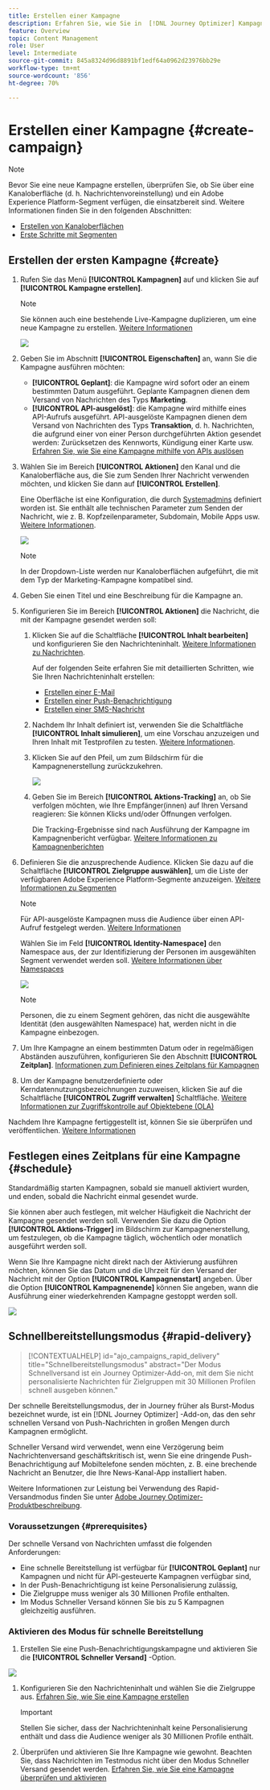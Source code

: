 ```yaml
---
title: Erstellen einer Kampagne
description: Erfahren Sie, wie Sie in  [!DNL Journey Optimizer] Kampagnen erstellen können
feature: Overview
topic: Content Management
role: User
level: Intermediate
source-git-commit: 845a8324d96d8891bf1edf64a0962d23976bb29e
workflow-type: tm+mt
source-wordcount: '856'
ht-degree: 70%

---
```


# Erstellen einer Kampagne {#create-campaign}

>[!NOTE]
>
>Bevor Sie eine neue Kampagne erstellen, überprüfen Sie, ob Sie über eine Kanaloberfläche (d. h. Nachrichtenvoreinstellung) und ein Adobe Experience Platform-Segment verfügen, die einsatzbereit sind. Weitere Informationen finden Sie in den folgenden Abschnitten:
>
>* [Erstellen von Kanaloberflächen](../configuration/channel-surfaces.md)
>* [Erste Schritte mit Segmenten](../segment/about-segments.md)


## Erstellen der ersten Kampagne {#create}

1. Rufen Sie das Menü **[!UICONTROL Kampagnen]** auf und klicken Sie auf **[!UICONTROL Kampagne erstellen]**.

   >[!NOTE]
   >
   >Sie können auch eine bestehende Live-Kampagne duplizieren, um eine neue Kampagne zu erstellen. [Weitere Informationen](modify-stop-campaign.md#duplicate)

   ![](assets/create-campaign.png)

1. Geben Sie im Abschnitt **[!UICONTROL Eigenschaften]** an, wann Sie die Kampagne ausführen möchten:

   * **[!UICONTROL Geplant]**: die Kampagne wird sofort oder an einem bestimmten Datum ausgeführt. Geplante Kampagnen dienen dem Versand von Nachrichten des Typs **Marketing**.
   * **[!UICONTROL API-ausgelöst]**: die Kampagne wird mithilfe eines API-Aufrufs ausgeführt. API-ausgelöste Kampagnen dienen dem Versand von Nachrichten des Typs **Transaktion**, d. h. Nachrichten, die aufgrund einer von einer Person durchgeführten Aktion gesendet werden: Zurücksetzen des Kennworts, Kündigung einer Karte usw. [Erfahren Sie, wie Sie eine Kampagne mithilfe von APIs auslösen](api-triggered-campaigns.md)

1. Wählen Sie im Bereich **[!UICONTROL Aktionen]** den Kanal und die Kanaloberfläche aus, die Sie zum Senden Ihrer Nachricht verwenden möchten, und klicken Sie dann auf **[!UICONTROL Erstellen]**.

   Eine Oberfläche ist eine Konfiguration, die durch [Systemadmins](../start/path/administrator.md) definiert worden ist. Sie enthält alle technischen Parameter zum Senden der Nachricht, wie z. B. Kopfzeilenparameter, Subdomain, Mobile Apps usw. [Weitere Informationen](../configuration/channel-surfaces.md).

   ![](assets/create-campaign-action.png)

   >[!NOTE]
   >
   >In der Dropdown-Liste werden nur Kanaloberflächen aufgeführt, die mit dem Typ der Marketing-Kampagne kompatibel sind.

1. Geben Sie einen Titel und eine Beschreibung für die Kampagne an.

   <!--To test the content of your message, toggle the **[!UICONTROL Content experiment]** option on. This allows you to test multiple variables of a delivery on populations samples, in order to define which treatment has the biggest impact on the targeted population.[Learn more about content experiment](../campaigns/content-experiment.md).-->

1. Konfigurieren Sie im Bereich **[!UICONTROL Aktionen]** die Nachricht, die mit der Kampagne gesendet werden soll:

   1. Klicken Sie auf die Schaltfläche **[!UICONTROL Inhalt bearbeiten]** und konfigurieren Sie den Nachrichteninhalt. [Weitere Informationen zu Nachrichten](../messages/get-started-content.md).

      Auf der folgenden Seite erfahren Sie mit detaillierten Schritten, wie Sie Ihren Nachrichteninhalt erstellen:

      * [Erstellen einer E-Mail](../messages/create-email.md)
      * [Erstellen einer Push-Benachrichtigung](../messages/create-push.md)
      * [Erstellen einer SMS-Nachricht](../messages/create-sms.md)
   1. Nachdem Ihr Inhalt definiert ist, verwenden Sie die Schaltfläche **[!UICONTROL Inhalt simulieren]**, um eine Vorschau anzuzeigen und Ihren Inhalt mit Testprofilen zu testen. [Weitere Informationen](../design/preview.md).

   1. Klicken Sie auf den Pfeil, um zum Bildschirm für die Kampagnenerstellung zurückzukehren.

      ![](assets/create-campaign-design.png)

   1. Geben Sie im Bereich **[!UICONTROL Aktions-Tracking]** an, ob Sie verfolgen möchten, wie Ihre Empfänger(innen) auf Ihren Versand reagieren: Sie können Klicks und/oder Öffnungen verfolgen.

      Die Tracking-Ergebnisse sind nach Ausführung der Kampagne im Kampagnenbericht verfügbar. [Weitere Informationen zu Kampagnenberichten](../reports/campaign-global-report.md)


1. Definieren Sie die anzusprechende Audience. Klicken Sie dazu auf die Schaltfläche **[!UICONTROL Zielgruppe auswählen]**, um die Liste der verfügbaren Adobe Experience Platform-Segmente anzuzeigen. [Weitere Informationen zu Segmenten](../segment/about-segments.md)

   >[!NOTE]
   >
   >Für API-ausgelöste Kampagnen muss die Audience über einen API-Aufruf festgelegt werden. [Weitere Informationen](api-triggered-campaigns.md)

   Wählen Sie im Feld **[!UICONTROL Identity-Namespace]** den Namespace aus, der zur Identifizierung der Personen im ausgewählten Segment verwendet werden soll. [Weitere Informationen über Namespaces](../event/about-creating.md#select-the-namespace)

   ![](assets/create-campaign-namespace.png)

   >[!NOTE]
   >
   >Personen, die zu einem Segment gehören, das nicht die ausgewählte Identität (den ausgewählten Namespace) hat, werden nicht in die Kampagne einbezogen.

   <!--If you are are creating an API-triggered campaign, the **[!UICONTROL cURL request]** section allows you to retrieve the **[!UICONTROL Campaign ID]** to use in the API call. [Learn more](api-triggered-campaigns.md)-->

1. Um Ihre Kampagne an einem bestimmten Datum oder in regelmäßigen Abständen auszuführen, konfigurieren Sie den Abschnitt **[!UICONTROL Zeitplan]**. [Informationen zum Definieren eines Zeitplans für Kampagnen](#schedule)

1. Um der Kampagne benutzerdefinierte oder Kerndatennutzungsbezeichnungen zuzuweisen, klicken Sie auf die Schaltfläche **[!UICONTROL Zugriff verwalten]** Schaltfläche. [Weitere Informationen zur Zugriffskontrolle auf Objektebene (OLA)](../administration/object-based-access.md)

Nachdem Ihre Kampagne fertiggestellt ist, können Sie sie überprüfen und veröffentlichen. [Weitere Informationen](#review-activate)

## Festlegen eines Zeitplans für eine Kampagne {#schedule}

Standardmäßig starten Kampagnen, sobald sie manuell aktiviert wurden, und enden, sobald die Nachricht einmal gesendet wurde.

Sie können aber auch festlegen, mit welcher Häufigkeit die Nachricht der Kampagne gesendet werden soll. Verwenden Sie dazu die Option **[!UICONTROL Aktions-Trigger]** im Bildschirm zur Kampagnenerstellung, um festzulegen, ob die Kampagne täglich, wöchentlich oder monatlich ausgeführt werden soll.

Wenn Sie Ihre Kampagne nicht direkt nach der Aktivierung ausführen möchten, können Sie das Datum und die Uhrzeit für den Versand der Nachricht mit der Option **[!UICONTROL Kampagnenstart]** angeben. Über die Option **[!UICONTROL Kampagnenende]** können Sie angeben, wann die Ausführung einer wiederkehrenden Kampagne gestoppt werden soll.

![](assets/create-campaign-schedule.png)

## Schnellbereitstellungsmodus {#rapid-delivery}

>[!CONTEXTUALHELP]
>id="ajo_campaigns_rapid_delivery"
>title="Schnellbereitstellungsmodus"
>abstract="Der Modus Schnellversand ist ein Journey Optimizer-Add-on, mit dem Sie nicht personalisierte Nachrichten für Zielgruppen mit 30 Millionen Profilen schnell ausgeben können."

Der schnelle Bereitstellungsmodus, der in Journey früher als Burst-Modus bezeichnet wurde, ist ein [!DNL Journey Optimizer] -Add-on, das den sehr schnellen Versand von Push-Nachrichten in großen Mengen durch Kampagnen ermöglicht.

Schneller Versand wird verwendet, wenn eine Verzögerung beim Nachrichtenversand geschäftskritisch ist, wenn Sie eine dringende Push-Benachrichtigung auf Mobiltelefone senden möchten, z. B. eine brechende Nachricht an Benutzer, die Ihre News-Kanal-App installiert haben.

Weitere Informationen zur Leistung bei Verwendung des Rapid-Versandmodus finden Sie unter [Adobe Journey Optimizer-Produktbeschreibung](https://helpx.adobe.com/de/legal/product-descriptions/adobe-journey-optimizer.html?lang=de).

### Voraussetzungen {#prerequisites}

Der schnelle Versand von Nachrichten umfasst die folgenden Anforderungen:

* Eine schnelle Bereitstellung ist verfügbar für **[!UICONTROL Geplant]** nur Kampagnen und nicht für API-gesteuerte Kampagnen verfügbar sind,
* In der Push-Benachrichtigung ist keine Personalisierung zulässig,
* Die Zielgruppe muss weniger als 30 Millionen Profile enthalten.
* Im Modus Schneller Versand können Sie bis zu 5 Kampagnen gleichzeitig ausführen.

### Aktivieren des Modus für schnelle Bereitstellung

1. Erstellen Sie eine Push-Benachrichtigungskampagne und aktivieren Sie die **[!UICONTROL Schneller Versand]** -Option.

![](assets/create-campaign-burst.png)

1. Konfigurieren Sie den Nachrichteninhalt und wählen Sie die Zielgruppe aus. [Erfahren Sie, wie Sie eine Kampagne erstellen](#create)

   >[!IMPORTANT]
   >
   >Stellen Sie sicher, dass der Nachrichteninhalt keine Personalisierung enthält und dass die Audience weniger als 30 Millionen Profile enthält.

1. Überprüfen und aktivieren Sie Ihre Kampagne wie gewohnt. Beachten Sie, dass Nachrichten im Testmodus nicht über den Modus Schneller Versand gesendet werden. [Erfahren Sie, wie Sie eine Kampagne überprüfen und aktivieren](review-activate-campaign.md)
